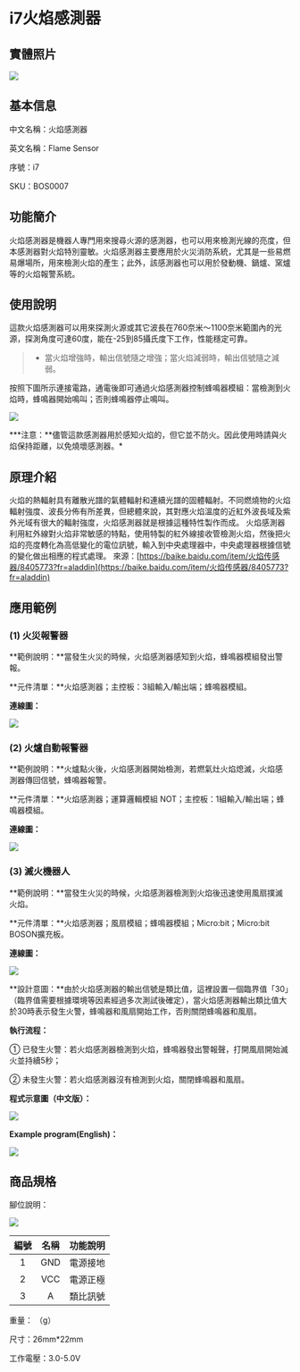 # i7火焰感測器

## 實體照片

![](../.gitbook/assets/flame_sensor/flame_sensor.jpg)

## 基本信息

中文名稱：火焰感測器

英文名稱：Flame Sensor

序號：i7

SKU：BOS0007

## 功能簡介

火焰感測器是機器人專門用來搜尋火源的感測器，也可以用來檢測光線的亮度，但本感測器對火焰特別靈敏。火焰感測器主要應用於火災消防系統，尤其是一些易燃易爆場所，用來檢測火焰的產生；此外，該感測器也可以用於發動機、鍋爐、窯爐等的火焰報警系統。

## 使用說明

這款火焰感測器可以用來探測火源或其它波長在760奈米～1100奈米範圍內的光源，探測角度可達60度，能在-25到85攝氏度下工作，性能穩定可靠。

> * 當火焰增強時，輸出信號隨之增強；當火焰減弱時，輸出信號隨之減弱。

按照下圖所示連接電路，通電後即可通過火焰感測器控制蜂鳴器模組：當檢測到火焰時，蜂鳴器開始鳴叫；否則蜂鳴器停止鳴叫。

![](../.gitbook/assets/flame_sensor/flame_sensor_ui.png)

**\*注意：**儘管這款感測器用於感知火焰的，但它並不防火。因此使用時請與火焰保持距離，以免燒壞感測器。\*

## 原理介紹

火焰的熱輻射具有離散光譜的氣體輻射和連續光譜的固體輻射。不同燃燒物的火焰輻射強度、波長分佈有所差異，但總體來說，其對應火焰溫度的近紅外波長域及紫外光域有很大的輻射強度，火焰感測器就是根據這種特性製作而成。 火焰感測器利用紅外線對火焰非常敏感的特點，使用特製的紅外線接收管檢測火焰，然後把火焰的亮度轉化為高低變化的電位訊號，輸入到中央處理器中，中央處理器根據信號的變化做出相應的程式處理。 來源：[https://baike.baidu.com/item/火焰传感器/8405773?fr=aladdin](https://baike.baidu.com/item/火焰传感器/8405773?fr=aladdin)

## 應用範例

### \(1\) 火災報警器

**範例說明：**當發生火災的時候，火焰感測器感知到火焰，蜂鳴器模組發出警報。

**元件清單：**火焰感測器；主控板：3組輸入/輸出端；蜂鳴器模組。

**連線圖：**

![](../.gitbook/assets/flame_sensor/flame_sensor_example1.png)

### \(2\) 火爐自動報警器

**範例說明：**火爐點火後，火焰感測器開始檢測，若燃氣灶火焰熄滅，火焰感測器傳回信號，蜂鳴器報警。

**元件清單：**火焰感測器；運算邏輯模組 NOT；主控板：1組輸入/輸出端；蜂鳴器模組。

**連線圖：**

![](../.gitbook/assets/flame_sensor/flame_sensor_example2.png)

### \(3\) 滅火機器人

**範例說明：**當發生火災的時候，火焰感測器檢測到火焰後迅速使用風扇撲滅火焰。

**元件清單：**火焰感測器；風扇模組；蜂鳴器模組；Micro:bit；Micro:bit BOSON擴充板。

**連線圖：**

![](../.gitbook/assets/flame_sensor/flame_sensor_example3.png)

**設計意圖：**由於火焰感測器的輸出信號是類比值，這裡設置一個臨界值「30」（臨界值需要根據環境等因素經過多次測試後確定），當火焰感測器輸出類比值大於30時表示發生火警，蜂鳴器和風扇開始工作，否則關閉蜂鳴器和風扇。

**執行流程：**

① 已發生火警：若火焰感測器檢測到火焰，蜂鳴器發出警報聲，打開風扇開始滅火並持續5秒；

② 未發生火警：若火焰感測器沒有檢測到火焰，關閉蜂鳴器和風扇。

**程式示意圖（中文版）：**

![](../.gitbook/assets/flame_sensor/flame_sensor_prg_ch_tw.png)

**Example program(English)：**

![](../.gitbook/assets/flame_sensor/flame_sensor_prg_en.png)

## 商品規格

腳位說明：

![](../.gitbook/assets/flame_sensor/flame_sensor_spec.png)

| **編號** | **名稱** | **功能說明** |
| :---: | :---: | :---: |
| 1 | GND | 電源接地 |
| 2 | VCC | 電源正極 |
| 3 | A | 類比訊號 |

重量： （g）

尺寸：26mm\*22mm

工作電壓：3.0-5.0V


